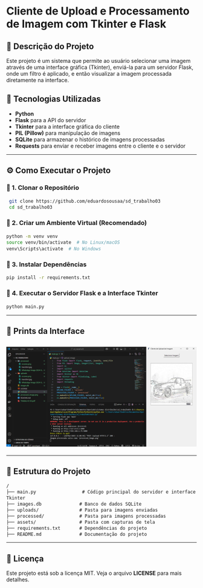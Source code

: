 # Cliente de Upload e Processamento de Imagem com Tkinter e Flask

## 📌 Descrição do Projeto
Este projeto é um sistema que permite ao usuário selecionar uma imagem através de uma interface gráfica (Tkinter), enviá-la para um servidor Flask, onde um filtro é aplicado, e então visualizar a imagem processada diretamente na interface.

## 🚀 Tecnologias Utilizadas
- **Python**
- **Flask** para a API do servidor
- **Tkinter** para a interface gráfica do cliente
- **PIL (Pillow)** para manipulação de imagens
- **SQLite** para armazenar o histórico de imagens processadas
- **Requests** para enviar e receber imagens entre o cliente e o servidor

---

## ⚙️ Como Executar o Projeto

### 📌 1. Clonar o Repositório
```bash
 git clone https://github.com/eduardosousaa/sd_trabalho03
 cd sd_trabalho03
```

### 📌 2. Criar um Ambiente Virtual (Recomendado)
```bash
python -m venv venv
source venv/bin/activate  # No Linux/macOS
venv\Scripts\activate  # No Windows
```

### 📌 3. Instalar Dependências
```bash
pip install -r requirements.txt
```

### 📌 4. Executar o Servidor Flask e a Interface Tkinter
```bash
python main.py
```

---

## 📸 Prints da Interface

![Imagem de Exemplo](assets/img.png)
---

---

## 📜 Estrutura do Projeto
```
/
├── main.py                 # Código principal do servidor e interface Tkinter
├── images.db              # Banco de dados SQLite
├── uploads/               # Pasta para imagens enviadas
├── processed/             # Pasta para imagens processadas
├── assets/                # Pasta com capturas de tela
├── requirements.txt       # Dependências do projeto
├── README.md              # Documentação do projeto
```

---

## 📄 Licença
Este projeto está sob a licença MIT. Veja o arquivo **LICENSE** para mais detalhes.